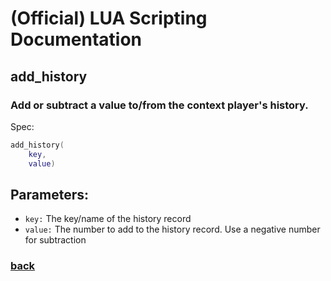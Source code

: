 
# (Official) LUA Scripting Documentation

## add_history

### Add or subtract a value to/from the context player's history.

Spec:
```lua
add_history(
	key,
	value)
```
## Parameters:
- `key:` The key/name of the history record
- `value:` The number to add to the history record. Use a negative number for subtraction

### [back](../history)
